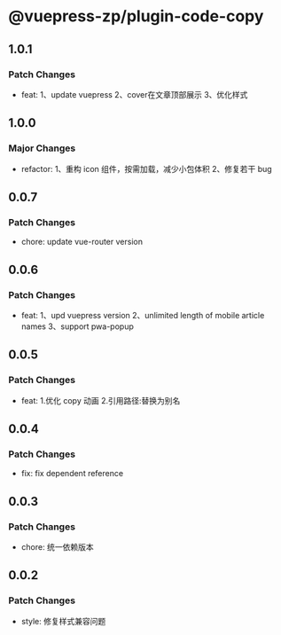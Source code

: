 # @vuepress-zp/plugin-code-copy

## 1.0.1

### Patch Changes

- feat:
  1、update vuepress
  2、cover在文章顶部展示
  3、优化样式

## 1.0.0

### Major Changes

- refactor:
  1、重构 icon 组件，按需加载，减少小包体积
  2、修复若干 bug

## 0.0.7

### Patch Changes

- chore: update vue-router version

## 0.0.6

### Patch Changes

- feat:
  1、upd vuepress version
  2、unlimited length of mobile article names
  3、support pwa-popup

## 0.0.5

### Patch Changes

- feat: 1.优化 copy 动画 2.引用路径:替换为别名

## 0.0.4

### Patch Changes

- fix: fix dependent reference

## 0.0.3

### Patch Changes

- chore: 统一依赖版本

## 0.0.2

### Patch Changes

- style: 修复样式兼容问题
